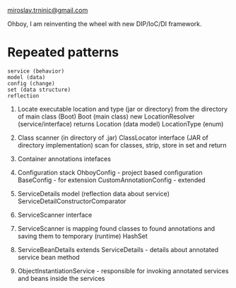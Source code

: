 miroslav.trninic@gmail.com

Ohboy, I am reinventing the wheel with new DIP/IoC/DI framework.

# Repeated patterns
    service (behavior)
    model (data)
    config (change)
    set (data structure)
    reflection


 1. Locate executable location and type (jar or directory) from the directory of main class (Boot)
 Boot (main class)
 new LocationResolver (service/interface)
 returns Location (data model)
 LocationType (enum)
 2. Class scanner (in directory of .jar)
 ClassLocator interface (JAR of directory implementation)
 scan for classes, strip, store in set and return
 
 3. Container annotations intefaces
 4. Configuration stack
    OhboyConfig - project based configuration
        BaseConfig - for extension
            CustomAnnotationConfig - extended
  5. ServiceDetails model (reflection data about service)
        ServiceDetailConstructorComparator
  6. ServiceScanner interface
  7. ServiceScanner is mapping found classes to found annotations and saving them to temporary (runtime) HashSet
  8. ServiceBeanDetails extends ServiceDetails - details about annotated service bean method
  9. ObjectInstantiationService - responsible for invoking annotated services and beans inside the services
 
